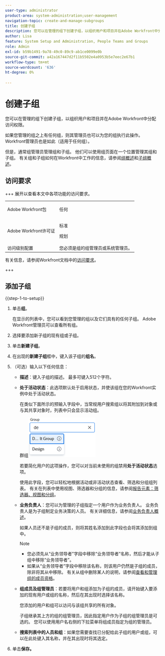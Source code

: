 ```yaml
---
user-type: administrator
product-area: system-administration;user-management
navigation-topic: create-and-manage-subgroups
title: 创建子组
description: 您可以在管理的组下创建子组，以组织用户和项目并在Adobe Workfront中分配访问权限。 通常，组管理员管理组和子组。 他们可以使用组页面在一个位置管理其组和子组。
author: Lisa
feature: System Setup and Administration, People Teams and Groups
role: Admin
exl-id: b59b1491-9a78-49c0-89c9-ab1ce0099e0b
source-git-commit: a42a167447d2f11b5502e4a0953b5e7eec2e67b1
workflow-type: tm+mt
source-wordcount: '636'
ht-degree: 0%

---
```


# 创建子组

您可以在管理的组下创建子组，以组织用户和项目并在Adobe Workfront中分配访问权限。

如果您管理的组之上有任何组，则其管理员也可以为您的组执行此操作。 Workfront管理员也是如此（适用于任何组）。

但是，通常组管理员管理组和子组。 他们可以使用组页面在一个位置管理其组和子组。 有关组和子组如何在Workfront中工作的信息，请参阅[组概述](../../../administration-and-setup/manage-groups/groups-overview/groups.md)和[子组概述](../../../administration-and-setup/manage-groups/groups-overview/subgroups.md)。

## 访问要求

+++ 展开以查看本文中各项功能的访问要求。

<table style="table-layout:auto"> 
 <col> 
 <col> 
 <tbody> 
  <tr> 
   <td>Adobe Workfront包</td> 
   <td><p>任何</p></td> 
  </tr> 
  <tr> 
   <td>Adobe Workfront许可证</td> 
   <td><p>标准</p>
       <p>规划</p></td>
  </tr>
  <tr> 
   <td>访问级别配置</td> 
   <td>您必须是组的组管理员或系统管理员。</td>
  </tr>
 </tbody> 
</table>

有关信息，请参阅Workfront文档中的[访问要求](/help/quicksilver/administration-and-setup/add-users/access-levels-and-object-permissions/access-level-requirements-in-documentation.md)。

+++

## 添加子组

{{step-1-to-setup}}

1. 单击&#x200B;**组**。

   在显示的列表中，您可以看到您管理的组以及它们具有的任何子组。 Adobe Workfront管理员可以查看所有组。

1. 选择要添加新子组的现有组或子组。
1. 单击&#x200B;**新建子组**。
1. 在出现的&#x200B;**新建子组**&#x200B;框中，键入该子组的&#x200B;**组名**。
1. （可选）输入以下任何信息：

   * **描述**：键入子组的描述。 最多可键入512个字符。
   * **处于活动状态**：此选项默认处于启用状态，并使该组在您的Workfront实例中处于活动状态。

     在类似下面所示的预输入字段中，当常规用户搜索组以将其附加到对象或与其共享对象时，列表中只会显示活动组。

     群组![预输入字段](assets/typeahead-for-group.png)

     若要简化用户的这项操作，您可以对当前未使用的组禁用&#x200B;**处于活动状态**&#x200B;选项。

     使用此字段，您可以轻松地根据活动或非活动状态查看、筛选和分组组列表。 有关在列表中使用视图、筛选器和分组的信息，请参阅[报告元素：筛选器、视图和分组](/help/quicksilver/reports-and-dashboards/reports/reporting-elements/reporting-elements-filters-views-groupings.md)。

   * **业务负责人**：您可以为管理的子组指定一个用户作为业务负责人。 业务负责人是为子组制定业务决策的人员。 有关详细信息，请参阅[业务负责人概述](/help/quicksilver/administration-and-setup/manage-groups/group-roles/business-leader-overview.md)。

     如果人员还不是子组的成员，则将其姓名添加到此字段也会将其添加到组中。

     >[!NOTE]
     >
     >* 您必须先从“业务领导者”字段中移除“业务领导者”名称，然后才能从子组中移除“业务领导者”。
     >* 如果从“业务领导者”字段中移除该名称，则该用户仍然是子组的成员，除非将其从中移除。 有关从组中删除某人的说明，请参阅[查看和管理组的成员资格](/help/quicksilver/administration-and-setup/manage-groups/create-and-manage-groups/view-and-manage-a-groups-memberships.md)。

   * **组成员及组管理员**：若要将用户和组添加为子组的成员，请开始键入要添加的现有用户或组的名称，然后在其出现时选择该名称。

     您添加的用户和组可以访问与该组共享的所有对象。

     子组继承其上方的组的组管理员，因此指定用户作为子组的组管理员是可选的。 您可以使用用户名右侧的下拉菜单将组成员指定为组的管理员。

   * **搜索列表中的人员和组**：如果您需要查找已分配给此子组的用户或组，可以在此处键入其名称，并在其出现时将其选定。

1. 单击&#x200B;**保存。**
